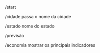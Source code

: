 
/start

/cidade
passa o nome da cidade

/estado
nome do estado

/previsão

/economia
mostrar os principais indicadores

